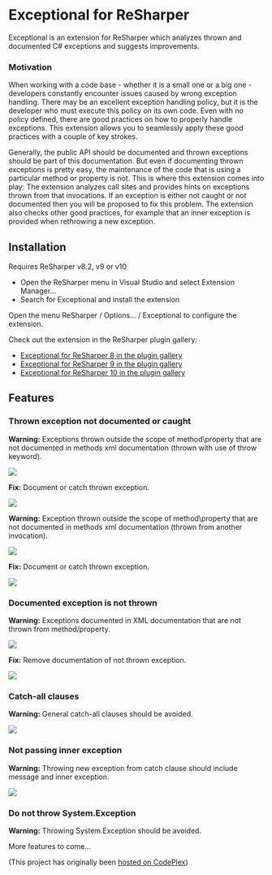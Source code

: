 # Exceptional for ReSharper

Exceptional is an extension for ReSharper which analyzes thrown and documented C# exceptions and suggests improvements.

### Motivation

When working with a code base - whether it is a small one or a big one - developers constantly encounter issues caused by wrong exception handling. There may be an excellent exception handling policy, but it is the developer who must execute this policy on its own code. Even with no policy defined, there are good practices on how to properly handle exceptions. This extension allows you to seamlessly apply these good practices with a couple of key strokes. 

Generally, the public API should be documented and thrown exceptions should be part of this documentation. But even if documenting thrown exceptions is pretty easy, the maintenance of the code that is using a particular method or property is not. This is where this extension comes into play: The extension analyzes call sites and provides hints on exceptions thrown from that invocations. If an exception is either not caught or not documented then you will be proposed to fix this problem. The extension also checks other good practices, for example that an inner exception is provided when rethrowing a new exception. 

## Installation

Requires ReSharper v8.2, v9 or v10

- Open the ReSharper menu in Visual Studio and select Extension Manager... 
- Search for Exceptional and install the extension

Open the menu ReSharper / Options... / Exceptional to configure the extension. 

Check out the extension in the ReSharper plugin gallery: 
 
- [Exceptional for ReSharper 8 in the plugin gallery](https://resharper-plugins.jetbrains.com/packages/Exceptional)
- [Exceptional for ReSharper 9 in the plugin gallery](https://resharper-plugins.jetbrains.com/packages/Exceptional.R9)
- [Exceptional for ReSharper 10 in the plugin gallery](https://resharper-plugins.jetbrains.com/packages/Exceptional.R10)

## Features

### Thrown exception not documented or caught

**Warning:** Exceptions thrown outside the scope of method\property that are not documented in methods xml documentation (thrown with use of throw keyword).

![](http://download-codeplex.sec.s-msft.com/Download?ProjectName=exceptional&DownloadId=922440)

**Fix:** Document or catch thrown exception.

![](http://download-codeplex.sec.s-msft.com/Download?ProjectName=exceptional&DownloadId=922441)

**Warning:** Exception thrown outside the scope of method\property that are not documented in methods xml documentation (thrown from another invocation).

![](http://download-codeplex.sec.s-msft.com/Download?ProjectName=exceptional&DownloadId=922442)

**Fix:** Document or catch thrown exception.

![](http://download-codeplex.sec.s-msft.com/Download?ProjectName=exceptional&DownloadId=922443)

### Documented exception is not thrown

**Warning:** Exceptions documented in XML documentation that are not thrown from method/property.

![](http://download-codeplex.sec.s-msft.com/Download?ProjectName=exceptional&DownloadId=922448)

**Fix:** Remove documentation of not thrown exception.

![](http://download-codeplex.sec.s-msft.com/Download?ProjectName=exceptional&DownloadId=922445)

### Catch-all clauses

**Warning:** General catch-all clauses should be avoided.

![](http://download-codeplex.sec.s-msft.com/Download?ProjectName=exceptional&DownloadId=922446)

### Not passing inner exception

**Warning:** Throwing new exception from catch clause should include message and inner exception.

![](http://download-codeplex.sec.s-msft.com/Download?ProjectName=exceptional&DownloadId=922447)

### Do not throw System.Exception

**Warning:** Throwing System.Exception should be avoided.

More features to come...



(This project has originally been [hosted on CodePlex](https://exceptional.codeplex.com/))
